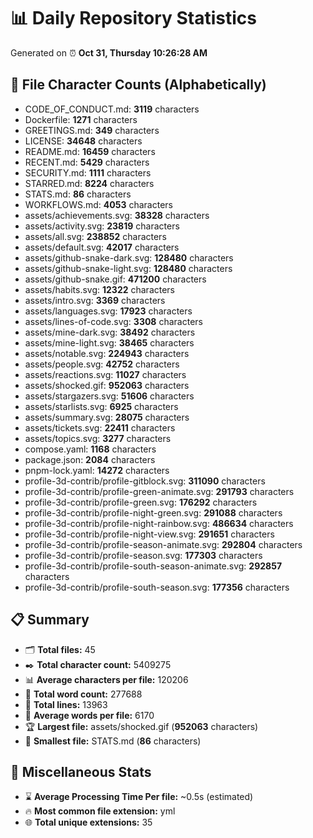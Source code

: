 # 📊 Daily Repository Statistics
Generated on ⏰ **Oct 31, Thursday 10:26:28 AM**

## 📂 File Character Counts (Alphabetically)
- CODE_OF_CONDUCT.md: **3119** characters
- Dockerfile: **1271** characters
- GREETINGS.md: **349** characters
- LICENSE: **34648** characters
- README.md: **16459** characters
- RECENT.md: **5429** characters
- SECURITY.md: **1111** characters
- STARRED.md: **8224** characters
- STATS.md: **86** characters
- WORKFLOWS.md: **4053** characters
- assets/achievements.svg: **38328** characters
- assets/activity.svg: **23819** characters
- assets/all.svg: **238852** characters
- assets/default.svg: **42017** characters
- assets/github-snake-dark.svg: **128480** characters
- assets/github-snake-light.svg: **128480** characters
- assets/github-snake.gif: **471200** characters
- assets/habits.svg: **12322** characters
- assets/intro.svg: **3369** characters
- assets/languages.svg: **17923** characters
- assets/lines-of-code.svg: **3308** characters
- assets/mine-dark.svg: **38492** characters
- assets/mine-light.svg: **38465** characters
- assets/notable.svg: **224943** characters
- assets/people.svg: **42752** characters
- assets/reactions.svg: **11027** characters
- assets/shocked.gif: **952063** characters
- assets/stargazers.svg: **51606** characters
- assets/starlists.svg: **6925** characters
- assets/summary.svg: **28075** characters
- assets/tickets.svg: **22411** characters
- assets/topics.svg: **3277** characters
- compose.yaml: **1168** characters
- package.json: **2084** characters
- pnpm-lock.yaml: **14272** characters
- profile-3d-contrib/profile-gitblock.svg: **311090** characters
- profile-3d-contrib/profile-green-animate.svg: **291793** characters
- profile-3d-contrib/profile-green.svg: **176292** characters
- profile-3d-contrib/profile-night-green.svg: **291088** characters
- profile-3d-contrib/profile-night-rainbow.svg: **486634** characters
- profile-3d-contrib/profile-night-view.svg: **291651** characters
- profile-3d-contrib/profile-season-animate.svg: **292804** characters
- profile-3d-contrib/profile-season.svg: **177303** characters
- profile-3d-contrib/profile-south-season-animate.svg: **292857** characters
- profile-3d-contrib/profile-south-season.svg: **177356** characters

## 📋 Summary
- 🗂️ **Total files:** 45
- ✒️ **Total character count:** 5409275
- 📊 **Average characters per file:** 120206
- 📝 **Total word count:** 277688
- 🧾 **Total lines:** 13963
- 📐 **Average words per file:** 6170
- 🏆 **Largest file:** assets/shocked.gif (**952063** characters)
- 🥉 **Smallest file:** STATS.md (**86** characters)

## 🌟 Miscellaneous Stats
- ⌛ **Average Processing Time Per file:** ~0.5s (estimated)
- 🔥 **Most common file extension:** yml
- 🌐 **Total unique extensions:** 35
